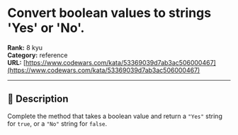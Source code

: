 # Convert boolean values to strings 'Yes' or 'No'.

**Rank:** 8 kyu  
**Category:** reference  
**URL:** [https://www.codewars.com/kata/53369039d7ab3ac506000467](https://www.codewars.com/kata/53369039d7ab3ac506000467)

---

## 📝 Description

Complete the method that takes a boolean value and return a `"Yes"` string for `true`, or a `"No"` string for `false`.

